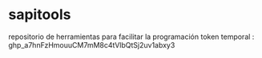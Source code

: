# sapitools
repositorio de herramientas para facilitar la programación
token temporal : 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

